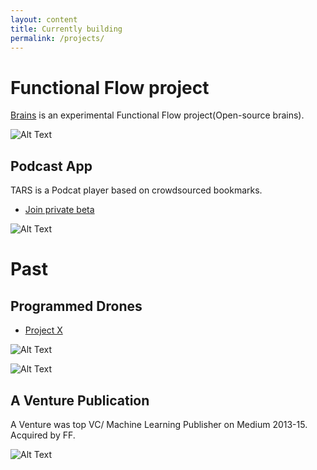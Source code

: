 ```yaml
---
layout: content
title: Currently building 
permalink: /projects/
---
```


# Functional Flow project

[Brains](https://github.com/allenleein/brains) is an experimental Functional Flow project(Open-source brains). 

![Alt Text](http://lambdageneration.com/wp-content/uploads/2014/10/original-animated.gif)




## Podcast App
TARS is a Podcat player based on crowdsourced bookmarks.

- [ Join private beta ](https://upscri.be/e57947/)

![Alt Text](https://camo.githubusercontent.com/3566ea6dd45bc6a325f1ac96c37ce1221af8deea/68747470733a2f2f692e696d6775722e636f6d2f464a75397947792e706e67)


# Past 
## Programmed Drones 
- [Project X](https://vimeo.com/111901733)

![Alt Text](https://media.giphy.com/media/l3mZ5zogGcnzNzbqM/giphy.gif)


![Alt Text](https://i.imgur.com/pNz5FOm.jpg)

## A Venture Publication
A Venture was top VC/ Machine Learning Publisher on Medium 2013-15. Acquired by FF.

![Alt Text](https://i.imgur.com/4bY53O8.jpg)



